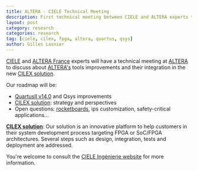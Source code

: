 ```yaml
---
title: ALTERA - CIELE Technical Meeting
description: First technical meeting between CIELE and ALTERA experts to discuss about ALTERA's tool integration in the CILEX solution.
layout: post
category: research
categories: research
tag: [ciele, cilex, fpga, altera, quartus, qsys]
author: Gilles Lasnier
---
```


<a href="http://www.ciele.fr">CIELE</a> and <a href="http://www.altera.com">ALTERA France</a> experts will have a technical meeting at <a href="http://www.altera.com">ALTERA</a> to discuss about <a href="http://www.altera.com">ALTERA's</a> tools improvements and their integration in the new <a href="http://www.ciele.fr">CILEX solution</a><!--more-->. 

Our roadmap will be:
<ul> 
 <li> <a href="http://www.altera.com/products/software/quartus-ii/subscription-edition/qts-se-index.html">QuartusII v14.0</a> and Qsys improvements </li>
 <li> <a href="http://www.ciele.fr">CILEX solution</a>: strategy and perspectives </li>
 <li> Open questions: <a href="http://www.rocketboards.org">rocketboards</a>, ips customization, safety-critical applications... </li>
</ul>

<strong><a href="http://www.ciele.fr">CILEX solution</a></strong>: Our solution is an innovative platform to help customers in their system development process targeting FPGA or SoC/FPGA architectures. Several steps such as design, integration, tests and deployment are addressed. 

You're welcome to consult the <a href="http://www.ciele.fr">CIELE Ing&eacute;nierie website</a> for more information.
